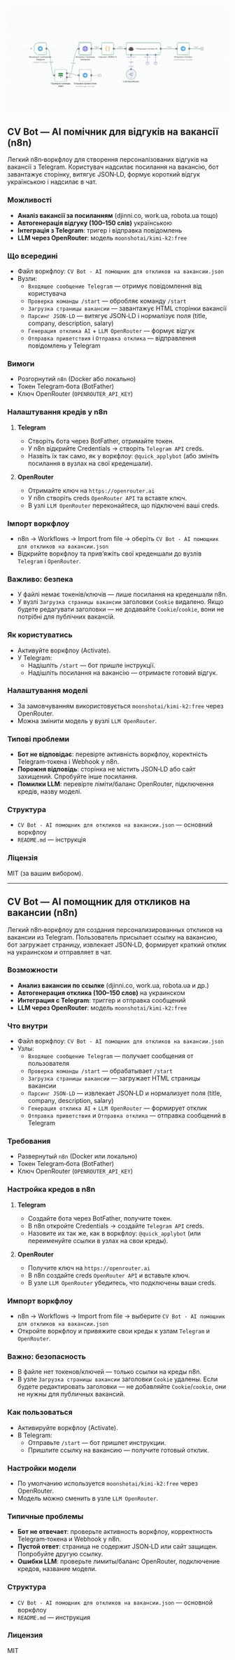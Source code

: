 ![CV Bot Cover](assets/cover.png)

## CV Bot — AI помічник для відгуків на вакансії (n8n)

Легкий n8n‑воркфлоу для створення персоналізованих відгуків на вакансії з Telegram. Користувач надсилає посилання на вакансію, бот завантажує сторінку, витягує JSON‑LD, формує короткий відгук українською і надсилає в чат.

### Можливості
- **Аналіз вакансії за посиланням** (djinni.co, work.ua, robota.ua тощо)
- **Автогенерація відгуку (100–150 слів)** українською
- **Інтеграція з Telegram**: тригер і відправка повідомлень
- **LLM через OpenRouter**: модель `moonshotai/kimi-k2:free`

### Що всередині
- Файл воркфлоу: `CV Bot - AI помощник для откликов на вакансии.json`
- Вузли:
  - `Входящее сообщение Telegram` — отримує повідомлення від користувача
  - `Проверка команды /start` — обробляє команду `/start`
  - `Загрузка страницы вакансии` — завантажує HTML сторінки вакансії
  - `Парсинг JSON-LD` — витягує JSON‑LD і нормалізує поля (title, company, description, salary)
  - `Генерация отклика AI` + `LLM OpenRouter` — формує відгук
  - `Отправка приветствия` і `Отправка отклика` — відправлення повідомлень у Telegram

### Вимоги
- Розгорнутий `n8n` (Docker або локально)
- Токен Telegram‑бота (BotFather)
- Ключ OpenRouter (`OPENROUTER_API_KEY`)

### Налаштування кредів у n8n
1. **Telegram**
   - Створіть бота через BotFather, отримайте токен.
   - У n8n відкрийте Credentials → створіть `Telegram API` creds.
   - Назвіть їх так само, як у воркфлоу: `@quick_applybot` (або змініть посилання в вузлах на свої креденшали).

2. **OpenRouter**
   - Отримайте ключ на `https://openrouter.ai`
   - У n8n створіть creds `OpenRouter API` та вставте ключ.
   - В узлі `LLM OpenRouter` переконайтеся, що підключені ваші creds.

### Імпорт воркфлоу
- n8n → Workflows → Import from file → оберіть `CV Bot - AI помощник для откликов на вакансии.json`
- Відкрийте воркфлоу та прив’яжіть свої креденшали до вузлів `Telegram` і `OpenRouter`.

### Важливо: безпека
- У файлі немає токенів/ключів — лише посилання на креденшали n8n.
- У вузлі `Загрузка страницы вакансии` заголовки `Cookie` видалено. Якщо будете редагувати заголовки — не додавайте `Cookie`/`cookie`, вони не потрібні для публічних вакансій.

### Як користуватись
- Активуйте воркфлоу (Activate).
- У Telegram:
  - Надішліть `/start` — бот пришле інструкції.
  - Надішліть посилання на вакансію — отримаєте готовий відгук.

### Налаштування моделі
- За замовчуванням використовується `moonshotai/kimi-k2:free` через OpenRouter.
- Можна змінити модель у вузлі `LLM OpenRouter`.

### Типові проблеми
- **Бот не відповідає**: перевірте активність воркфлоу, коректність Telegram‑токена і Webhook у n8n.
- **Порожня відповідь**: сторінка не містить JSON‑LD або сайт захищений. Спробуйте інше посилання.
- **Помилки LLM**: перевірте ліміти/баланс OpenRouter, підключення кредів, назву моделі.

### Структура
- `CV Bot - AI помощник для откликов на вакансии.json` — основний воркфлоу
- `README.md` — інструкція

### Ліцензія
MIT (за вашим вибором).

---

## CV Bot — AI помощник для откликов на вакансии (n8n)

Легкий n8n‑воркфлоу для создания персонализированных откликов на вакансии из Telegram. Пользователь присылает ссылку на вакансию, бот загружает страницу, извлекает JSON‑LD, формирует краткий отклик на украинском и отправляет в чат.

### Возможности
- **Анализ вакансии по ссылке** (djinni.co, work.ua, robota.ua и др.)
- **Автогенерация отклика (100–150 слов)** на украинском
- **Интеграция с Telegram**: триггер и отправка сообщений
- **LLM через OpenRouter**: модель `moonshotai/kimi-k2:free`

### Что внутри
- Файл воркфлоу: `CV Bot - AI помощник для откликов на вакансии.json`
- Узлы:
  - `Входящее сообщение Telegram` — получает сообщения от пользователя
  - `Проверка команды /start` — обрабатывает `/start`
  - `Загрузка страницы вакансии` — загружает HTML страницы вакансии
  - `Парсинг JSON-LD` — извлекает JSON‑LD и нормализует поля (title, company, description, salary)
  - `Генерация отклика AI` + `LLM OpenRouter` — формирует отклик
  - `Отправка приветствия` и `Отправка отклика` — отправка сообщений в Telegram

### Требования
- Развернутый `n8n` (Docker или локально)
- Токен Telegram‑бота (BotFather)
- Ключ OpenRouter (`OPENROUTER_API_KEY`)

### Настройка кредов в n8n
1. **Telegram**
   - Создайте бота через BotFather, получите токен.
   - В n8n откройте Credentials → создайте `Telegram API` creds.
   - Назовите их так же, как в воркфлоу: `@quick_applybot` (или переименуйте ссылки в узлах на свои креды).

2. **OpenRouter**
   - Получите ключ на `https://openrouter.ai`
   - В n8n создайте creds `OpenRouter API` и вставьте ключ.
   - В узле `LLM OpenRouter` убедитесь, что подключены ваши creds.

### Импорт воркфлоу
- n8n → Workflows → Import from file → выберите `CV Bot - AI помощник для откликов на вакансии.json`
- Откройте воркфлоу и привяжите свои креды к узлам `Telegram` и `OpenRouter`.

### Важно: безопасность
- В файле нет токенов/ключей — только ссылки на креды n8n.
- В узле `Загрузка страницы вакансии` заголовки `Cookie` удалены. Если будете редактировать заголовки — не добавляйте `Cookie`/`cookie`, они не нужны для публичных вакансий.

### Как пользоваться
- Активируйте воркфлоу (Activate).
- В Telegram:
  - Отправьте `/start` — бот пришлет инструкции.
  - Пришлите ссылку на вакансию — получите готовый отклик.

### Настройки модели
- По умолчанию используется `moonshotai/kimi-k2:free` через OpenRouter.
- Модель можно сменить в узле `LLM OpenRouter`.

### Типичные проблемы
- **Бот не отвечает**: проверьте активность воркфлоу, корректность Telegram‑токена и Webhook у n8n.
- **Пустой ответ**: страница не содержит JSON‑LD или сайт защищен. Попробуйте другую ссылку.
- **Ошибки LLM**: проверьте лимиты/баланс OpenRouter, подключение кредов, название модели.

### Структура
- `CV Bot - AI помощник для откликов на вакансии.json` — основной воркфлоу
- `README.md` — инструкция

### Лицензия
MIT
